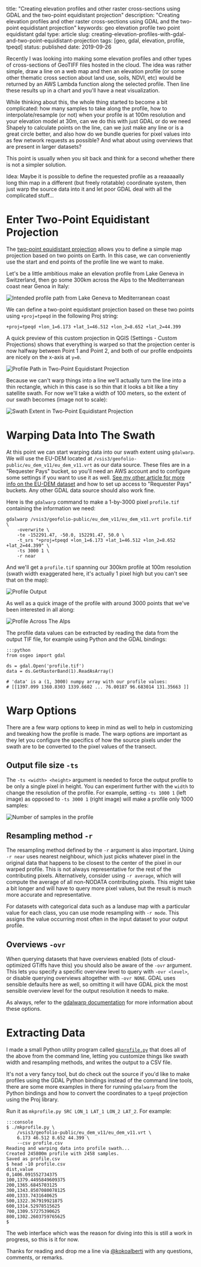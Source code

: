 title: "Creating elevation profiles and other raster cross-sections using GDAL and the two-point equidistant projection"
description: "Creating elevation profiles and other raster cross-sections using GDAL and the two-point equidistant projection"
keywords: geo elevation profile two point equidistant gdal
type: article
slug: creating-elevation-profiles-with-gdal-and-two-point-equidistant-projection
tags: [geo, gdal, elevation, profile, tpeqd]
status: published
date: 2019-09-26

Recently I was looking into making some elevation profiles and other types of cross-sections of GeoTIFF files hosted in the cloud. The idea was rather simple, draw a line on a web map and then an elevation profile (or some other thematic cross section about land use, soils, NDVI, etc) would be returned by an AWS Lambda function along the selected profile. Then line these results up in a chart and you'll have a neat visualization. 

While thinking about this, the whole thing started to become a bit complicated: how many samples to take along the profile, how to interpolate/resample (or not) when your profile is at 100m resolution and your elevation model at 30m, can we do this with just GDAL or do we need Shapely to calculate points on the line, can we just make any line or is a great circle better, and also how do we bundle queries for pixel values into as few network requests as possible? And what about using overviews that are present in larger datasets?

This point is usually when you sit back and think for a second whether there is not a simpler solution. 

Idea: Maybe it is possible to define the requested profile as a reaaaaally long thin map in a different (but freely rotatable) coordinate system, then just warp the source data into it and let poor GDAL deal with all the complicated stuff...

# Enter Two-Point Equidistant Projection

The [two-point equidistant projection](https://proj.org/operations/projections/tpeqd.html) allows you to define a simple map projection based on two points on Earth. In this case, we can conveniently use the start and end points of the profile line we want to make. 

Let's be a little ambitious make an elevation profile from Lake Geneva in Switzerland, then go some 300km across the Alps to the Mediterranean coast near Genoa in Italy:

![Intended profile path from Lake Geneva to Mediterranean coast](./profile_start.jpg)

We can define a two-point equidistant projection based on these two points using `+proj=tpeqd` in the following Proj string:

    +proj=tpeqd +lon_1=6.173 +lat_1=46.512 +lon_2=8.652 +lat_2=44.399

A quick preview of this custom projection in QGIS (Settings - Custom Projections) shows that everything is warped so that the projection center is now halfway between Point 1 and Point 2, and both of our profile endpoints are nicely on the x-axis at `y=0`.

![Profile Path in Two-Point Equidistant Projection](./profile_tpeqd.jpg)

Because we can't warp things into a line we'll actually turn the line into a thin rectangle, which in this case is so thin that it looks a bit like a tiny satellite swath. For now we'll take a width of 100 meters, so the extent of our swath becomes (image not to scale):

![Swath Extent in Two-Point Equidistant Projection](./profile-bbox.png)

# Warping Data Into The Swath

At this point we can start warping data into our swath extent using `gdalwarp`. We will use the EU-DEM located at `/vsis3/geofolio-public/eu_dem_v11/eu_dem_v11.vrt` as our data source. These files are in a "Requester Pays" bucket, so you'll need an AWS account and to configure some settings if you want to use it as well. [See my other article for more info on the EU-DEM dataset](/articles/hosting-and-accessing-cloud-optimized-geotiff-files-on-aws-s3/) and how to set up access to "Requester Pays" buckets. Any other GDAL data source should also work fine.

Here is the `gdalwarp` command to make a 1-by-3000 pixel `profile.tif` containing the information we need:

    gdalwarp /vsis3/geofolio-public/eu_dem_v11/eu_dem_v11.vrt profile.tif \
        -overwrite \
        -te -152291.47, -50.0, 152291.47, 50.0 \
        -t_srs "+proj=tpeqd +lon_1=6.173 +lat_1=46.512 +lon_2=8.652 +lat_2=44.399" \
        -ts 3000 1 \
        -r near

And we'll get a `profile.tif` spanning our 300km profile at 100m resolution (swath width exaggerated here, it's actually 1 pixel high but you can't see that on the map):

![Profile Output](./profile-fat.jpg)

As well as a quick image of the profile with around 3000 points that we've been interested in all along:

![Profile Across The Alps](./profile-chart.jpg)

The profile data values can be extracted by reading the data from the output TIF file, for example using Python and the GDAL bindings:

    :::python
    from osgeo import gdal

    ds = gdal.Open('profile.tif')
    data = ds.GetRasterBand(1).ReadAsArray()

    # 'data' is a (1, 3000) numpy array with our profile values:
    # [[1397.099 1360.8303 1339.6602 ... 76.00187 96.683014 131.35663 ]]

# Warp Options 

There are a few warp options to keep in mind as well to help in customizing and tweaking how the profile is made. The warp options are important as they let you configure the specifics of how the source pixels under the swath are to be converted to the pixel values of the transect.

## Output file size `-ts`

The `-ts <width> <height>` argument is needed to force the output profile to be only a single pixel in height. You can experiment further with the `width` to change the resolution of the profile. For example, setting `-ts 1000 1` (left image) as opposed to `-ts 3000 1` (right image) will make a profile only 1000 samples:

![Number of samples in the profile](./profile-3000-1000.jpg)

## Resampling method `-r`

The resampling method defined by the `-r` argument is also important. Using `-r near` uses nearest neighbour, which just picks whatever pixel in the original data that happens to be closest to the center of the pixel in our warped profile. This is not always representative for the rest of the contributing pixels. Alternatively, consider using `-r average`, which will compute the average of all non-NODATA contributing pixels. This might take a bit longer and will have to query more pixel values, but the result is much more accurate and representative.

For datasets with categorical data such as a landuse map with a particular value for each class, you can use mode resampling with `-r mode`. This assigns the value occurring most often in the input dataset to your output profile.

## Overviews `-ovr`

When querying datasets that have overviews enabled (lots of cloud-optimized GTiffs have this) you should also be aware of the `-ovr` argument. This lets you specify a specific overview level to query with `-ovr <level>`, or disable querying overviews altogether with `-ovr NONE`. GDAL uses sensible defaults here as well, so omitting it will have GDAL pick the most sensible overview level for the output resolution it needs to make.

As always, refer to the [gdalwarp documentation](https://gdal.org/programs/gdalwarp.html) for more information about these options.

# Extracting Data

I made a small Python utility program called [`mkprofile.py`](https://github.com/kokoalberti/geocmd/blob/master/mkprofile/mkprofile.py) that does all of the above from the command line, letting you customize things like swath width and resampling methods, and writes the output to a CSV file. 

It's not a very fancy tool, but do check out the source if you'd like to make profiles using the GDAL Python bindings instead of the command line tools, there are some more examples in there for running `gdalwarp` from the Python bindings and how to convert the coordinates to a `tpeqd` projection using the Proj library.

Run it as `mkprofile.py SRC LON_1 LAT_1 LON_2 LAT_2`. For example:

    :::console
    $ ./mkprofile.py \ 
        /vsis3/geofolio-public/eu_dem_v11/eu_dem_v11.vrt \
        6.173 46.512 8.652 44.399 \
        --csv profile.csv
    Reading and warping data into profile swath...
    Created 245800m profile with 2458 samples.
    Saved as profile.csv
    $ head -10 profile.csv 
    dist,value
    0,1406.091552734375
    100,1379.4495849609375
    200,1365.6845703125
    300,1343.8507080078125
    400,1333.7431640625
    500,1322.367919921875
    600,1314.52978515625
    700,1309.57275390625
    800,1302.2603759765625
    $

The web interface which was the reason for diving into this is still a work in progress, so this is it for now. 

Thanks for reading and drop me a line via [@kokoalberti](https://twitter.com/kokoalberti) with any questions, comments, or remarks.